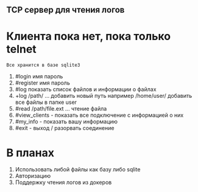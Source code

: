 ## TCP сервер для чтения логов
# Клиента пока нет, пока только telnet
    Все хранится в базе sqlite3

1. #login имя пароль
2. #register имя пароль
3. #log показать список файлов и информации о файлах
4. +log /path/ ...  добавить новый путь например /home/user/ добавить все файлы в папке user
5. #read /path/file.ext ... чтение файла
6. #view_clients - показать все подключение с информацией о них
7. #my_info - показать вашу информацию
8. #exit - выход / разорвать соединение


# В планах

1. Использовать либой файлы как базу либо sqlite
2. Авторизацию 
3. Поддержку чтения логов из докеров